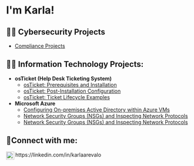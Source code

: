 <h1>I'm Karla! 

<h2>👨‍💻 Cybersecurity Projects</h2>

  - [Compliance Projects](https://github.com/KarlaAArevalo/PCI-DSS-Projects)

<h2>👨‍💻 Information Technology Projects:</h2>

- <b>osTicket (Help Desk Ticketing System)</b>
  - [osTicket: Prerequisites and Installation](https://github.com/karlaaarevalo/osticket-prereqs)
  - [osTicket: Post-Installation Configuration](https://github.com/karlaaarevalo/post-install-config)
  - [osTicket: Ticket Lifecycle Examples](https://github.com/karlaaarevalo/ticket-lifecycle)
- <b>Microsoft Azure</b>
  - [Configuring On-premises Active Directory within Azure VMs](https://github.com/karlaaarevalo/configure-ad)
  - [Network Security Groups (NSGs) and Inspecting Network Protocols](https://github.com/karlaaarevalo/azure-network-protols)
  - [Network Security Groups (NSGs) and Inspecting Network Protocols](https://github.com/karlaaarevalo/azure-network-protocols)

<h2>🤳Connect with me:</h2>

<img align="left" alt="Karla | LinkedIn" width="22px" src="https://cdn.jsdelivr.net/npm/simple-icons@v3/icons/linkedin.svg" />
https://linkedin.com/in/karlaarevalo
